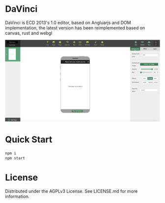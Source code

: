 # DaVinci

DaVinci is ECD 2013's 1.0 editor, based on Angluarjs and DOM implementation, the latest version has been reimplemented based on canvas, rust and webgl

<img src="./docs/preview.png"/>

# Quick Start

```shell
npm i
npm start
```

# License

Distributed under the AGPLv3 License. See LICENSE.md for more information.
